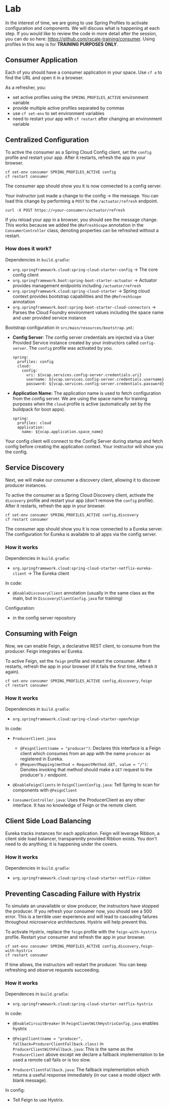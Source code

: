 # Lab

In the interest of time, we are going to use Spring Profiles to activate configuration and components. We will discuss what is happening at each step. If you would like to review the code in more detail after the session, you can do so here: https://github.com/rscale-training/consumer. Using profiles in this way is for **TRAINING PURPOSES ONLY**.

## Consumer Application

Each of you should have a consumer application in your space. Use `cf a` to find the URL and open it in a browser.

As a refresher, you:

* set active profiles using the `SPRING_PROFILES_ACTIVE` environment variable
* provide multiple active profiles separated by commas
* use `cf set-env` to set environment variables
* need to restart your app with `cf restart` after changing an environment variable

## Centralized Configuration

To active the consumer as a Spring Cloud Config client, set the `config` profile and restart your app.  After it restarts, refresh the app in your browser.

```
cf set-env consumer SPRING_PROFILES_ACTIVE config
cf restart consumer
```

The consumer app should show you it is now connected to a config server.

Your instructor just made a change to the config -> the message. You can load this change by performing a `POST` to the `/actuator/refresh` endpoint.

```
curl -X POST https://<your-consumer>/actuator/refresh
```

If you reload your app in a browser, you should see the message change. This works because we added the `@RefreshScope` annotation in the `ConsumerController` class, denoting properties can be refreshed without a restart.

### How does it work?

Dependencies in `build.gradle`:

* `org.springframework.cloud:spring-cloud-starter-config` -> The core config client
* `org.springframework.boot:spring-boot-starter-actuator` -> Actuator provides management endpoints including `/actuator/refresh`
* `org.springframework.cloud:spring-cloud-starter` -> Spring cloud context provides bootstrap capabilities and the `@RefreshScope` annotation
* `org.springframework.boot:spring-boot-starter-cloud-connectors` -> Parses the Cloud Foundry environment values including the space name and user provided service instance

Bootstrap configuration in `src/main/resources/bootstrap.yml`:

* **Config Server**: The config server credentials are injected via a User Provided Service instance created by your instructors called `config-server`. The `config` profile was activated by you.

  ```
  spring:
    profiles: config
    cloud:
      config:
        uri: ${vcap.services.config-server.credentials.uri}
        username: ${vcap.services.config-server.credentials.username}
        password: ${vcap.services.config-server.credentials.password}
  ```      
* **Application Name:** The application name is used to fetch configuration from the config server. We are using the space name for training purposes when the `cloud` profile is active (automatically set by the buildpack for boot apps).

  ```
  spring:
    profiles: cloud
    application:
      name: ${vcap.application.space_name}
  ```

Your config client will connect to the Config Server during startup and fetch config before creating the application context. Your instructor will show you the config.

## Service Discovery

Next, we will make our consumer a discovery client, allowing it to discover producer instances.

To active the consumer as a Spring Cloud Discovery client, activate the `discovery` profile and restart your app (don't remove the `config` profile).  After it restarts, refresh the app in your browser.

```
cf set-env consumer SPRING_PROFILES_ACTIVE config,discovery
cf restart consumer
```

The consumer app should show you it is now connected to a Eureka server. The configuration for Eureka is available to all apps via the config server.

### How it works

Dependencies in `build.gradle`:

* `org.springframework.cloud:spring-cloud-starter-netflix-eureka-client` -> The Eureka client

In code:
* `@EnableDiscoveryClient` annotation (usually in the same class as the main, but in `DiscoveryClientConfig.java` for training)

Configuration:

* in the config server repository

## Consuming with Feign

Now, we can enable Feign, a declarative REST client, to consume from the producer. Feign integrates w/ Eureka.

To active Feign, set the `feign` profile and restart the consumer. After it restarts, refresh the app in your browser (if it fails the first time, refresh it again).

```
cf set-env consumer SPRING_PROFILES_ACTIVE config,discovery,feign
cf restart consumer
```

### How it works

Dependencies in `build.gradle`:

* `org.springframework.cloud:spring-cloud-starter-openfeign`

In code:

* `ProducerClient.java`
  * `@FeignClient(name = "producer")`: Declares this interface is a Feign client which consumes from an app with the name `producer` as registered in Eureka.
  * `@RequestMapping(method = RequestMethod.GET, value = "/")`: Denotes invoking that method should make a `GET` request to the producer's `/` endpoint.

* `@EnableFeignClients` in `FeignClientConfig.java`: Tell Spring to scan for components with `@FeignClient`

* `ConsumerController.java`: Uses the ProducerClient as any other interface. It has no knowledge of Feign or the remote client.

## Client Side Load Balancing

Eureka tracks instances for each application. Feign will leverage Ribbon, a client side load balancer, transparently provided Ribbon exists.  You don't need to do anything; it is happening under the covers.

### How it works

Dependencies in `build.gradle`:

* `org.springframework.cloud:spring-cloud-starter-netflix-ribbon`

## Preventing Cascading Failure with Hystrix

To simulate an unavailable or slow producer, the instructors have stopped the producer.  If you refresh your consumer now, you should see a 500 error.  This is a terrible user experience and will lead to cascading failures throughout microservice architectures. Hystrix will help prevent this.

To activate Hystrix, replace the `feign` profile with the `feign-with-hystrix` profile. Restart your consumer and  refresh the app in your browser.

```
cf set-env consumer SPRING_PROFILES_ACTIVE config,discovery,feign-with-hystrix
cf restart consumer
```

If time allows, the instructors will restart the producer.  You can keep refreshing and observe requests succeeding.

### How it works

Dependences in `build.gradle`:

* `org.springframework.cloud:spring-cloud-starter-netflix-hystrix`

In code:

* `@EnableCircuitBreaker` in `FeignClientWithHystrixConfig.java` enables hystrix

* `@FeignClient(name = "producer", fallback=ProducerClientFallback.class)` in `ProducerClientWithFallback.java`: This is the same as the `ProducerClient` above except we declare a fallback implementation to be used a remote call fails or is too slow.

* `ProducerClientFallback.java`: The fallback implementation which returns a useful response immediately (in our case a model object with blank message).

In config:

* Tell Feign to use Hystrix.

